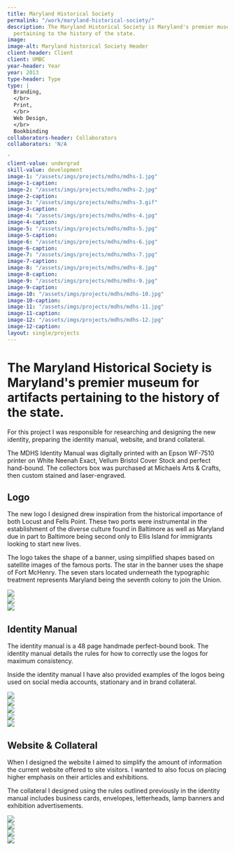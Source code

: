 ```yaml
---
title: Maryland Historical Society
permalink: "/work/maryland-historical-society/"
description: The Maryland Historical Society is Maryland's premier museum for artifacts
  pertaining to the history of the state.
image: 
image-alt: Maryland historical Society Header
client-header: Client
client: UMBC
year-header: Year
year: 2013
type-header: Type
type: |
  Branding,
  </br>
  Print,
  </br>
  Web Design,
  </br>
  Bookbinding
collaborators-header: Collaborators
collaborators: 'N/A

'
client-value: undergrad
skill-value: development
image-1: "/assets/imgs/projects/mdhs/mdhs-1.jpg"
image-1-caption: 
image-2: "/assets/imgs/projects/mdhs/mdhs-2.jpg"
image-2-caption: 
image-3: "/assets/imgs/projects/mdhs/mdhs-3.gif"
image-3-caption: 
image-4: "/assets/imgs/projects/mdhs/mdhs-4.jpg"
image-4-caption: 
image-5: "/assets/imgs/projects/mdhs/mdhs-5.jpg"
image-5-caption: 
image-6: "/assets/imgs/projects/mdhs/mdhs-6.jpg"
image-6-caption: 
image-7: "/assets/imgs/projects/mdhs/mdhs-7.jpg"
image-7-caption: 
image-8: "/assets/imgs/projects/mdhs/mdhs-8.jpg"
image-8-caption: 
image-9: "/assets/imgs/projects/mdhs/mdhs-9.jpg"
image-9-caption: 
image-10: "/assets/imgs/projects/mdhs/mdhs-10.jpg"
image-10-caption: 
image-11: "/assets/imgs/projects/mdhs/mdhs-11.jpg"
image-11-caption: 
image-12: "/assets/imgs/projects/mdhs/mdhs-12.jpg"
image-12-caption: 
layout: single/projects
---
```


# The Maryland Historical Society is Maryland's premier museum for artifacts pertaining to the history of the state.

For this project I was responsible for researching and designing the new identity, preparing the identity manual, website, and brand collateral.

The MDHS Identity Manual was digitally printed with an Epson WF-7510 printer on White Neenah Exact, Vellum Bristol Cover Stock and perfect hand-bound. The collectors box was purchased at Michaels Arts & Crafts, then custom stained and laser-engraved.

## Logo

The new logo I designed drew inspiration from the historical importance of both Locust and Fells Point. These two ports were instrumental in the establishment of the diverse culture found in Baltimore as well as Maryland due in part to Baltimore being second only to Ellis Island for immigrants looking to start new lives.

The logo takes the shape of a banner, using simplified shapes based on satellite images of the famous ports. The star in the banner uses the shape of Fort McHenry. The seven stars located underneath the typographic treatment represents Maryland being the seventh colony to join the Union.

<div class="cf">
  <div class="fl w-100 w-50-l pa1"><img class="v-mid w-100" src="{{ page.image-1 }}"></div>
  <div class="fl w-100 w-50-l pa1"><img class="v-mid w-100" src="{{ page.image-2 }}"></div>
  <div class="fl w-100 pa1"><img class="v-mid w-100" src="{{ page.image-3 }}"></div>
</div>

## Identity Manual

The identity manual is a 48 page handmade perfect-bound book. The identity manual details the rules for how to correctly use the logos for maximum consistency.

Inside the identity manual I have also provided examples of the logos being used on social media accounts, stationary and in brand collateral.

<div class="cf">
  <div class="fl w-100 w-50-l pa1"><img class="v-mid w-100" src="{{ page.image-4 }}"></div>
  <div class="fl w-100 w-50-l pa1"><img class="v-mid w-100" src="{{ page.image-5 }}"></div>
  <div class="fl w-100 w-50-l pa1"><img class="v-mid w-100" src="{{ page.image-6 }}"></div>
  <div class="fl w-100 w-50-l pa1"><img class="v-mid w-100" src="{{ page.image-7 }}"></div>
  <div class="fl w-100 pa1"><img class="v-mid w-100" src="{{ page.image-8 }}"></div>
</div>

## Website & Collateral

When I designed the website I aimed to simplify the amount of information the current website offered to site visitors. I wanted to also focus on placing higher emphasis on their articles and exhibitions.

The collateral I designed using the rules outlined previously in the identity manual includes business cards, envelopes, letterheads, lamp banners and exhibition advertisements.

<div class="cf">
  <div class="fl w-100 pa1"><img class="v-mid w-100" src="{{ page.image-9 }}"></div>
  <div class="fl w-100 pa1"><img class="v-mid w-100" src="{{ page.image-10 }}"></div>
  <div class="fl w-100 pa1"><img class="v-mid w-100" src="{{ page.image-11 }}"></div>
  <div class="fl w-100 pa1"><img class="v-mid w-100" src="{{ page.image-12 }}"></div>
</div>